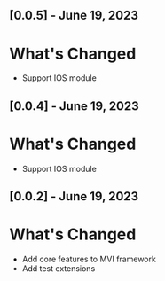 ## [0.0.5] - June 19, 2023

# What's Changed

- Support IOS module


## [0.0.4] - June 19, 2023

# What's Changed

- Support IOS module


## [0.0.2] - June 19, 2023

# What's Changed

- Add core features to MVI framework
- Add test extensions 
